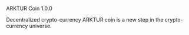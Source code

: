 ARKTUR Coin 1.0.0

Decentralized crypto-currency ARKTUR coin is a new step in the crypto-currency universe.
